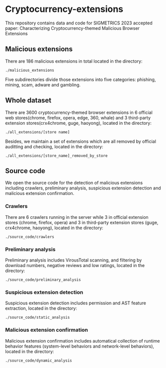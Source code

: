# Cryptocurrency-extensions
This repository contains data and code for SIGMETRICS 2023 accepted paper: Characterizing Cryptocurrency-themed Malicious Browser Extensions

## Malicious extensions
There are 186 malicious extensions in total located in the directory:

```shell
./malicious_extensions
```

Five subdirectories divide those extensions into five categories: phishing, mining, scam, adware and gambling.

## Whole dataset
There are 3600 cryptocurrency-themed browser extensions in 6 official web stores(chrome, firefox, opera, edge, 360, whale) and 3 third-party extension stores(crx4chrome, guge, haoyong), located in the directory:

```shell
./all_extensions/[store name]
```

Besides, we maintain a set of extensions which are all removed by official auditting and checking, located in the directory:

```shell
./all_extensions/[store_name]_removed_by_store
```
## Source code
We open the source code for the detection of malicious extensions including crawlers, preliminary analysis, suspicious extension detection and malicious extension confirmation.

### Crawlers
There are 6 crawlers running in the server while 3 in official extension stores (chrome, firefox, opera) and 3 in third-party extension stores (guge, crx4chrome, haoyong), located in the directory:
```shell
./source_code/crawlers
```
### Preliminary analysis
Preliminary analysis includes VirousTotal scanning, and filtering by download numbers, negative reviews and low ratings, located in the directory:
```shell
./source_code/preliminary_analysis
```

### Suspicious extension detection
Suspicious extension detection includes permission and AST feature extraction, located in the directory:
```shell
./source_code/static_analysis
```

### Malicious extension confirmation
Malicious extension confirmation includes automatical collection of runtime behavior features (system-level behaviors and network-level behaviors), located in the directory:
```shell
./source_code/dynamic_analysis
```
